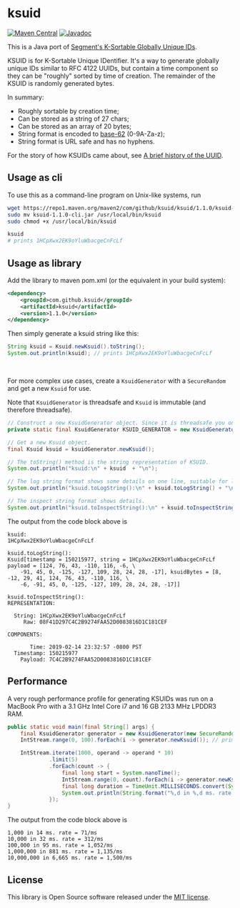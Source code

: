 # ksuid

[![Maven Central](https://maven-badges.herokuapp.com/maven-central/com.github.ksuid/ksuid/badge.svg)](https://maven-badges.herokuapp.com/maven-central/com.github.ksuid/ksuid)
[![Javadoc](https://javadoc.io/badge2/com.github.ksuid/ksuid/javadoc.svg)](https://javadoc.io/doc/com.github.ksuid/ksuid)

This is a Java port of [Segment's K-Sortable Globally Unique IDs](https://github.com/segmentio/ksuid).

KSUID is for K-Sortable Unique IDentifier. It's a way to generate globally unique IDs similar to RFC 4122 UUIDs,
but contain a time component so they can be "roughly" sorted by time of creation.
The remainder of the KSUID is randomly generated bytes.

In summary:
*   Roughly sortable by creation time;
*   Can be stored as a string of 27 chars;
*   Can be stored as an array of 20 bytes;
*   String format is encoded to [base-62](https://en.wikipedia.org/wiki/Base62) (0-9A-Za-z);
*   String format is URL safe and has no hyphens.

For the story of how KSUIDs came about, see [A brief history of the UUID](https://segment.com/blog/a-brief-history-of-the-uuid).

## Usage as cli

To use this as a command-line program on Unix-like systems, run

```bash
wget https://repo1.maven.org/maven2/com/github/ksuid/ksuid/1.1.0/ksuid-1.1.0-cli.jar
sudo mv ksuid-1.1.0-cli.jar /usr/local/bin/ksuid
sudo chmod +x /usr/local/bin/ksuid

ksuid
# prints 1HCpXwx2EK9oYluWbacgeCnFcLf
```

## Usage as library

Add the library to maven pom.xml (or the equivalent in your build system):

```xml
<dependency>
    <groupId>com.github.ksuid</groupId>
    <artifactId>ksuid</artifactId>
    <version>1.1.0</version>
</dependency>
```

Then simply generate a ksuid string like this:

```java
String ksuid = Ksuid.newKsuid().toString();
System.out.println(ksuid); // prints 1HCpXwx2EK9oYluWbacgeCnFcLf

```

&nbsp;

For more complex use cases, create a `KsuidGenerator` with a `SecureRandom` and get a new `Ksuid` for use.

Note that `KsuidGenerator` is threadsafe and `Ksuid` is immutable (and therefore threadsafe).

```java
// Construct a new KsuidGenerator object. Since it is threadsafe you only need one.
private static final KsuidGenerator KSUID_GENERATOR = new KsuidGenerator(new SecureRandom());

// Get a new Ksuid object.
final Ksuid ksuid = ksuidGenerator.newKsuid();

// The toString() method is the string representation of KSUID.
System.out.println("ksuid:\n" + ksuid  + "\n");

// The log string format shows some details on one line, suitable for logging.
System.out.println("ksuid.toLogString():\n" + ksuid.toLogString() + "\n");

// The inspect string format shows details.
System.out.println("ksuid.toInspectString():\n" + ksuid.toInspectString());

```
The output from the code block above is

```
ksuid:
1HCpXwx2EK9oYluWbacgeCnFcLf

ksuid.toLogString():
Ksuid[timestamp = 150215977, string = 1HCpXwx2EK9oYluWbacgeCnFcLf payload = [124, 76, 43, -110, 116, -6, \
    -91, 45, 0, -125, -127, 109, 28, 24, 28, -17], ksuidBytes = [8, -12, 29, 41, 124, 76, 43, -110, 116, \
    -6, -91, 45, 0, -125, -127, 109, 28, 24, 28, -17]]

ksuid.toInspectString():
REPRESENTATION:

  String: 1HCpXwx2EK9oYluWbacgeCnFcLf
     Raw: 08F41D297C4C2B9274FAA52D0083816D1C181CEF

COMPONENTS:

       Time: 2019-02-14 23:32:57 -0800 PST
  Timestamp: 150215977
    Payload: 7C4C2B9274FAA52D0083816D1C181CEF
```

## Performance

A very rough performance profile for generating KSUIDs was run on a MacBook Pro with a 3.1 GHz Intel Core i7 and 16 GB 2133 MHz LPDDR3 RAM.

```java
public static void main(final String[] args) {
    final KsuidGenerator generator = new KsuidGenerator(new SecureRandom());
    IntStream.range(0, 100).forEach(i -> generator.newKsuid()); // prime the random

    IntStream.iterate(1000, operand -> operand * 10)
             .limit(5)
             .forEach(count -> {
                 final long start = System.nanoTime();
                 IntStream.range(0, count).forEach(i -> generator.newKsuid());
                 final long duration = TimeUnit.MILLISECONDS.convert(System.nanoTime() - start, TimeUnit.NANOSECONDS);
                 System.out.println(String.format("%,d in %,d ms. rate = %,d/ms", count, duration, count / duration));
             });
}
```
The output from the code block above is
```
1,000 in 14 ms. rate = 71/ms
10,000 in 32 ms. rate = 312/ms
100,000 in 95 ms. rate = 1,052/ms
1,000,000 in 881 ms. rate = 1,135/ms
10,000,000 in 6,665 ms. rate = 1,500/ms
```

## License
This library is Open Source software released under the [MIT license](https://opensource.org/licenses/MIT).
